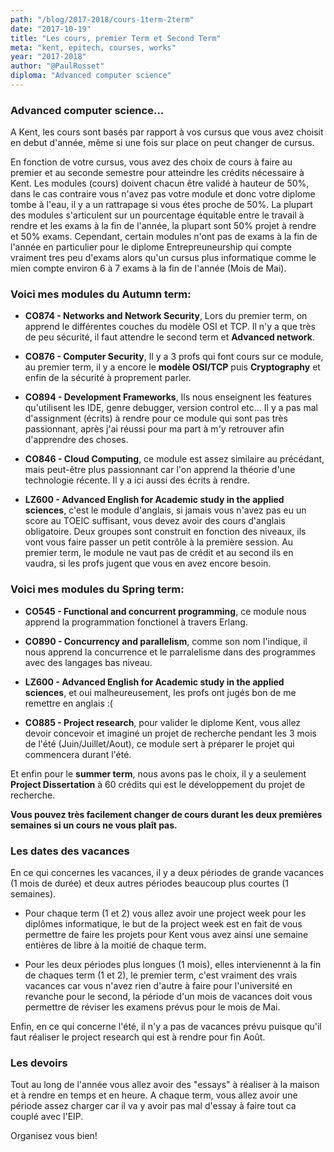 ```yaml
---
path: "/blog/2017-2018/cours-1term-2term"
date: "2017-10-19"
title: "Les cours, premier Term et Second Term"
meta: "kent, epitech, courses, works"
year: "2017-2018"
author: "@PaulRosset"
diploma: "Advanced computer science"
---
```


### Advanced computer science...

A Kent, les cours sont basés par rapport à vos cursus que vous avez choisit en debut d'année, même si une fois sur place on peut changer de cursus.

En fonction de votre cursus, vous avez des choix de cours à faire au premier et au seconde semestre pour atteindre les crédits nécessaire à Kent. Les modules (cours) doivent chacun être validé à hauteur de 50%, dans le cas contraire vous n'avez pas votre module et donc votre diplome tombe à l'eau, il y a un rattrapage si vous étes proche de 50%. La plupart des modules s'articulent sur un pourcentage équitable entre le travail à rendre et les exams à la fin de l'année, la plupart sont 50% projet à rendre et 50% exams. Cependant, certain modules n'ont pas de exams à la fin de l'année en particulier pour le diplome Entrepreuneurship qui compte vraiment tres peu d'exams alors qu'un cursus plus informatique comme le mien compte environ 6 à 7 exams à la fin de l'année (Mois de Mai).

### Voici mes modules du **Autumn term**:

* **CO874 - Networks and Network Security**, Lors du premier term, on apprend le différentes couches du modèle OSI et TCP. Il n'y a que très de peu sécurité, il faut attendre le second term et **Advanced network**.

* **CO876 - Computer Security**, Il y a 3 profs qui font cours sur ce module, au premier term, il y a encore le **modèle OSI/TCP** puis **Cryptography** et enfin de la sécurité à proprement parler.

* **CO894 - Development Frameworks**, Ils nous enseignent les features qu'utilisent les IDE, genre debugger, version control etc... Il y a pas mal d'assignment (écrits) à rendre pour ce module qui sont pas très passionnant, après j'ai réussi pour ma part à m'y retrouver afin d'apprendre des choses.

* **CO846 - Cloud Computing**, ce module est assez similaire au précédant, mais peut-être plus passionnant car l'on apprend la théorie d'une technologie récente. Il y a ici aussi des écrits à rendre.

* **LZ600 - Advanced English for Academic study in the applied sciences**, c'est le module d'anglais, si jamais vous n'avez pas eu un score au TOEIC suffisant, vous devez avoir des cours d'anglais obligatoire. Deux groupes sont construit en fonction des niveaux, ils vont vous faire passer un petit contrôle à la première session. Au premier term, le module ne vaut pas de crédit et au second ils en vaudra, si les profs jugent que vous en avez encore besoin.

### Voici mes modules du **Spring term**:

* **CO545 - Functional and concurrent programming**, ce module nous apprend la programmation fonctionel à travers Erlang.

* **CO890 - Concurrency and parallelism**, comme son nom l'indique, il nous apprend la concurrence et le parralelisme dans des programmes avec des langages bas niveau.

* **LZ600 - Advanced English for Academic study in the applied sciences**, et oui malheureusement, les profs ont jugés bon de me remettre en anglais :(

* **CO885 - Project research**, pour valider le diplome Kent, vous allez devoir concevoir et imaginé un projet de recherche pendant les 3 mois de l'été (Juin/Juillet/Aout), ce module sert à préparer le projet qui commencera durant l'été.

Et enfin pour le **summer term**, nous avons pas le choix, il y a seulement **Project Dissertation** à 60 crédits qui est le développement du projet de recherche.

**Vous pouvez très facilement changer de cours durant les deux premières semaines si un cours ne vous plaît pas.**

### Les dates des vacances

En ce qui concernes les vacances, il y a deux périodes de grande vacances (1 mois de durée) et deux autres périodes beaucoup plus courtes (1 semaines).

* Pour chaque term (1 et 2) vous allez avoir une project week pour les diplômes informatique, le but de la project week est en fait de vous permettre de faire les projets pour Kent vous avez ainsi une semaine entières de libre à la moitié de chaque term.

* Pour les deux périodes plus longues (1 mois), elles intervienennt à la fin de chaques term (1 et 2), le premier term, c'est vraiment des vrais vacances car vous n'avez rien d'autre à faire pour l'université en revanche pour le second, la période d'un mois de vacances doit vous permettre de réviser les examens prévus pour le mois de Mai.

Enfin, en ce qui concerne l'été, il n'y a pas de vacances prévu puisque qu'il faut réaliser le project research qui est à rendre pour fin Août.

### Les devoirs

Tout au long de l'année vous allez avoir des "essays" à réaliser à la maison et à rendre en temps et en heure. A chaque term, vous allez avoir une période assez charger car il va y avoir pas mal d'essay à faire tout ca couplé avec l'EIP.

Organisez vous bien!
